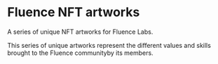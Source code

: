 # Fluence NFT artworks
A series of unique NFT artworks for Fluence Labs. 

This series of unique artworks represent the different values and skills brought to the Fluence communityby its members. 
